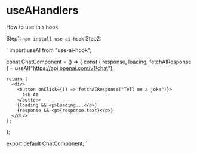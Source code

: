# useAHandlers

How to use this hook

Step1: 
`
npm install use-ai-hook
`
Step2:


`
  import useAI from "use-ai-hook";
  
  const ChatComponent = () => {
    const { response, loading, fetchAIResponse } = useAI("https://api.openai.com/v1/chat");
  
    return (
      <div>
        <button onClick={() => fetchAIResponse("Tell me a joke")}>
          Ask AI
        </button>
        {loading && <p>Loading...</p>}
        {response && <p>{response.text}</p>}
      </div>
    );
  };
  
  export default ChatComponent;
`
